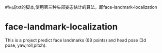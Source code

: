 #生成txt的脚本,使用第三种头部姿态估计的算法，即face-landmark-localization

# face-landmark-localization
This is a project predict face landmarks (68 points) and head pose (3d pose, yaw,roll,pitch).